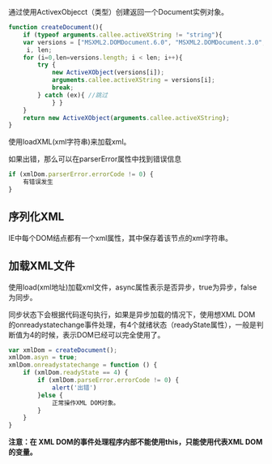 通过使用ActivexObjecct（类型）创建返回一个Document实例对象。

```js
function createDocument(){
    if (typeof arguments.callee.activeXString != "string"){
    var versions = ["MSXML2.DOMDocument.6.0", "MSXML2.DOMDocument.3.0", "MSXML2.DOMDocument"],
     i, len;
    for (i=0,len=versions.length; i < len; i++){
        try {
            new ActiveXObject(versions[i]);
            arguments.callee.activeXString = versions[i];
            break;
        } catch (ex){ //跳过
            } }
    }
    return new ActiveXObject(arguments.callee.activeXString);
}
```

使用loadXML\(xml字符串\)来加载xml。

如果出错，那么可以在parserError属性中找到错误信息

```js
if (xmlDom.parserError.errorCode != 0) {
    有错误发生
}
```



## 序列化XML

IE中每个DOM结点都有一个xml属性，其中保存着该节点的xml字符串。



## 加载XML文件

使用load\(xml地址\)加载xml文件，async属性表示是否异步，true为异步，false为同步。

同步状态下会根据代码逐句执行，如果是异步加载的情况下，使用想XML DOM 的onreadystatechange事件处理，有4个就绪状态（readyState属性），一般是判断值为4的时候，表示DOM已经可以完全使用了。

```js
var xmlDom = createDocument();
xmlDom.asyn = true;
xmlDom.onreadystatechange = function () {
    if (xmlDom.readyState == 4) {
        if (xmlDom.parseError.errorCode != 0) {
            alert('出错')
        }else {
            正常操作XML DOM对象。
        }
    }
}
```

**注意：在 XML DOM的事件处理程序内部不能使用this，只能使用代表XML DOM的变量。**



